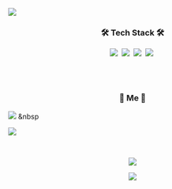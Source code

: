<p>
    <img src="https://capsule-render.vercel.app/api?type=slice&color=auto&fontColor=black&height=300&section=header&text=SeungHwan%20Yun&fontSize=85&animation=twinkling" />
</p>



<h3 align="center">🛠 Tech Stack 🛠</h3>

<p align="center">
    <img src="https://img.shields.io/badge/Java-007396?style=flat-square&logo=Java&logoColor=white"/></a>&nbsp
    <img src="https://img.shields.io/badge/SpringBoot-6DB33F?style=flat-square&logo=Spring&logoColor=white"/></a>&nbsp
  <img src="https://img.shields.io/badge/Python-3766AB?style=flat-square&logo=Python&logoColor=white"/></a>&nbsp 
  <img src="https://img.shields.io/badge/Mysql-E6B91E?style=flat-square&logo=MySql&logoColor=white"/></a>&nbsp
  <!-- <img src="https://img.shields.io/badge/C-A8B9CC?style=flat-square&logo=C&logoColor=white"/></a>&nbsp -->
  <!-- <img src="https://img.shields.io/badge/Javascript-ffb13b?style=flat-square&logo=javascript&logoColor=white"/></a>&nbsp -->
  <!-- <img src="https://img.shields.io/badge/css-1572B6?style=flat-square&logo=css3&logoColor=white"/></a>&nbsp -->
  <!-- <img src="https://img.shields.io/badge/Vue.js-4FC08D?style=flat-square&logo=Vue.js&logoColor=white"/></a>&nbsp -->
  <!-- <img src="https://img.shields.io/badge/Bootstrap-7952B3?style=flat-square&logo=Bootstrap&logoColor=white"/></a>&nbsp -->
  <!-- <img src="https://img.shields.io/badge/aws-333664?style=flat-square&logo=amazon-aws&logoColor=white"/></a>&nbsp -->
</p>


<br><br>

<h3 align="center"> 🍒 Me 🍒 </h3>
<p align="center">

  <a href="https://lovelyunsh.tistory.com/"><img src="https://img.shields.io/badge/Tech%20Blog-E94F20?style=flat-square&logo=Talend&logoColor=white&link=https://lovelyunsh.tistory.com/"/></a> &nbsp

  <a href="mailto:developeryunsh@gmail.com"><img src="https://img.shields.io/badge/Gmail-d14836?style=flat-square&logo=Gmail&logoColor=white&link=developeryunsh@gmail.com"/></a>
</p>



<br>

<p align="center">
    <a href="https://hits.seeyoufarm.com"><img src="https://hits.seeyoufarm.com/api/count/incr/badge.svg?url=https://github.com/lovelyunsh/hit-counter&count_bg=%23FFB100&title_bg=%23555555&icon=&icon_color=%23E7E7E7&title=hits&edge_flat=false"/></a>
</p>

<p align="center">
    <img src="https://github-readme-stats.vercel.app/api?username=lovelyunsh&show_icons=true&theme=flag-india&count_private=true"/></a>
</p>


